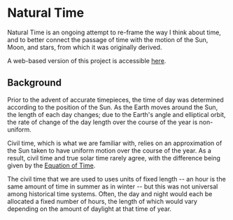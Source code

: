 # Natural Time

Natural Time is an ongoing attempt to re-frame the way I think about time, and to better connect the passage of time with the motion of the Sun, Moon, and stars, from which it was originally derived.

A web-based version of this project is accessible [here](https://lea255ace.github.io/natural_time/).

## Background
Prior to the advent of accurate timepieces, the time of day was determined according to the position of the Sun. As the Earth moves around the Sun, the length of each day changes; due to the Earth's angle and elliptical orbit, the rate of change of the day length over the course of the year is non-uniform.

Civil time, which is what we are familiar with, relies on an approximation of the Sun taken to have uniform motion over the course of the year. As a result, civil time and true solar time rarely agree, with the difference being given by the [Equation of Time](https://en.wikipedia.org/wiki/Equation_of_time).

The civil time that we are used to uses units of fixed length -- an hour is the same amount of time in summer as in winter -- but this was not universal among historical time systems. Often, the day and night would each be allocated a fixed number of hours, the length of which would vary depending on the amount of daylight at that time of year.

